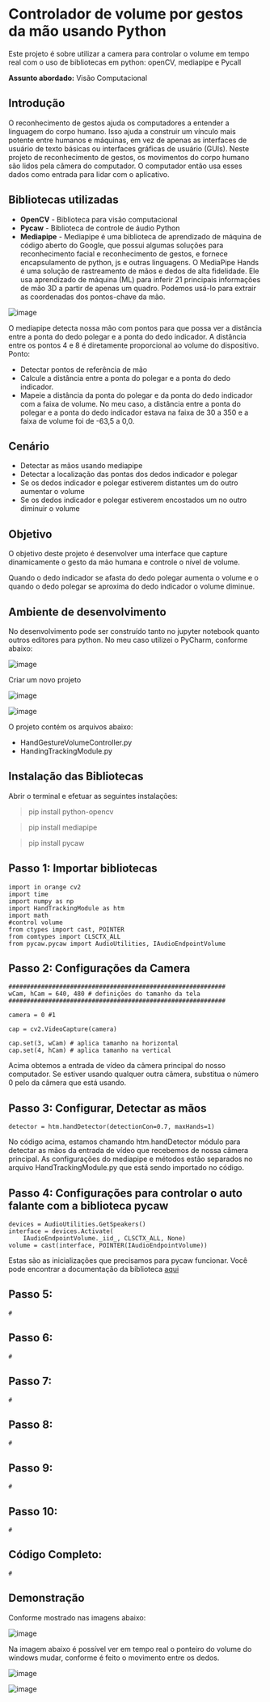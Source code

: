 # Controlador de volume por gestos da mão usando Python

Este projeto é sobre utilizar a camera para controlar o volume em tempo real com o uso de bibliotecas em python: openCV, mediapipe e Pycall

**Assunto abordado:** Visão Computacional

## Introdução

O reconhecimento de gestos ajuda os computadores a entender a linguagem do corpo humano. Isso ajuda a construir um vínculo mais potente entre humanos e máquinas, em vez de apenas as interfaces de usuário de texto básicas ou interfaces gráficas de usuário (GUIs). Neste projeto de reconhecimento de gestos, os movimentos do corpo humano são lidos pela câmera do computador. O computador então usa esses dados como entrada para lidar com o aplicativo. 

## Bibliotecas utilizadas

+ **OpenCV** - Biblioteca para visão computacional
+ **Pycaw** - Biblioteca de controle de áudio Python
+ **Mediapipe** - Mediapipe é uma biblioteca de aprendizado de máquina de código aberto do Google, que possui algumas soluções para reconhecimento facial e reconhecimento de gestos, e fornece encapsulamento de python, js e outras linguagens. O MediaPipe Hands é uma solução de rastreamento de mãos e dedos de alta fidelidade. Ele usa aprendizado de máquina (ML) para inferir 21 principais informações de mão 3D a partir de apenas um quadro. Podemos usá-lo para extrair as coordenadas dos pontos-chave da mão.

![image](https://user-images.githubusercontent.com/42357180/161835931-4c35b933-b38c-40f6-9f2f-dd9a21a8fba8.png)

O mediapipe detecta nossa mão com pontos para que possa ver a distância entre a ponta do dedo polegar e a ponta do dedo indicador. A distância entre os pontos 4 e 8 é diretamente proporcional ao volume do dispositivo.
Ponto:
+ Detectar pontos de referência de mão
+ Calcule a distância entre a ponta do polegar e a ponta do dedo indicador.
+ Mapeie a distância da ponta do polegar e da ponta do dedo indicador com a faixa de volume. No meu caso, a distância entre a ponta do polegar e a ponta do dedo indicador estava na faixa de 30 a 350 e a faixa de volume foi de -63,5 a 0,0.

## Cenário

+ Detectar as mãos usando mediapipe
+ Detectar a localização das pontas dos dedos indicador e polegar
+ Se os dedos indicador e polegar estiverem distantes um do outro aumentar o volume
+ Se os dedos indicador e polegar estiverem encostados um no outro diminuir o volume

## Objetivo
O objetivo deste projeto é desenvolver uma interface que capture dinamicamente o gesto da mão humana e controle o nível de volume.

Quando o dedo indicador se afasta do dedo polegar aumenta o volume e o quando o dedo polegar se aproxima do dedo indicador o volume diminue.

## Ambiente de desenvolvimento

No desenvolvimento pode ser construído tanto no jupyter notebook quanto outros editores para python. No meu caso utilizei o PyCharm, conforme abaixo:

![image](https://user-images.githubusercontent.com/42357180/161844629-45ea18de-7533-4d75-8a40-0fbf3ccf2ef8.png)

Criar um novo projeto

![image](https://user-images.githubusercontent.com/42357180/161845151-20e42069-f691-4b55-897d-57b8803a801b.png)

![image](https://user-images.githubusercontent.com/42357180/161845831-15f4c12b-874b-4d4f-b399-00b7ffaef5a7.png)

O projeto contém os arquivos abaixo:
+ HandGestureVolumeController.py
+ HandingTrackingModule.py

## Instalação das Bibliotecas

Abrir o terminal e efetuar as seguintes instalações:

> pip install python-opencv

> pip install mediapipe

> pip install pycaw


## Passo 1: Importar bibliotecas

```
import in orange cv2
import time
import numpy as np
import HandTrackingModule as htm
import math
#control volume
from ctypes import cast, POINTER
from comtypes import CLSCTX_ALL
from pycaw.pycaw import AudioUtilities, IAudioEndpointVolume
```

## Passo 2: Configurações da Camera
```
############################################################
wCam, hCam = 640, 480 # definições do tamanho da tela
############################################################

camera = 0 #1

cap = cv2.VideoCapture(camera)

cap.set(3, wCam) # aplica tamanho na horizontal
cap.set(4, hCam) # aplica tamanho na vertical
```

Acima obtemos a entrada de vídeo da câmera principal do nosso computador. Se estiver usando qualquer outra câmera, substitua o número 0 pelo da câmera que está usando.

## Passo 3: Configurar, Detectar as mãos
```
detector = htm.handDetector(detectionCon=0.7, maxHands=1)
```

No código acima, estamos chamando htm.handDetector módulo para detectar as mãos da entrada de vídeo que recebemos de nossa câmera principal.
As configurações do mediapipe e métodos estão separados no arquivo HandTrackingModule.py que está sendo importado no código.

## Passo 4: Configurações para controlar o auto falante com a biblioteca pycaw
```
devices = AudioUtilities.GetSpeakers()
interface = devices.Activate(
    IAudioEndpointVolume._iid_, CLSCTX_ALL, None)
volume = cast(interface, POINTER(IAudioEndpointVolume))
```

Estas são as inicializações que precisamos para pycaw funcionar. Você pode encontrar a documentação da biblioteca <a href='https://github.com/AndreMiras/pycaw'> aqui </a>

## Passo 5: 
```
# 
```

## Passo 6: 
```
# 
```

## Passo 7: 
```
# 
```

## Passo 8: 
```
# 
```

## Passo 9: 
```
# 
```

## Passo 10: 
```
# 
```

## Código Completo:

```
# 
```

## Demonstração

Conforme mostrado nas imagens abaixo:

![image](https://user-images.githubusercontent.com/42357180/161835429-beba5707-de42-4fa9-936d-c707341b77a5.png)

Na imagem abaixo é possível ver em tempo real o ponteiro do volume do windows mudar, conforme é feito o movimento entre os dedos.

![image](https://user-images.githubusercontent.com/42357180/161835512-41c5db07-d4bc-4bc5-ac7a-80d381ed5ae8.png)

![image](https://user-images.githubusercontent.com/42357180/161835557-bbfac549-c98a-423e-a04c-81ff55c8af37.png)
